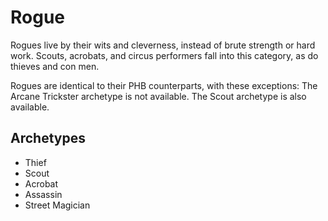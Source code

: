 # Rogue

Rogues live by their wits and cleverness, instead of brute strength or hard work.  Scouts, acrobats, and circus performers fall into this category, as do thieves and con men.

Rogues are identical to their PHB counterparts, with these exceptions:  The Arcane Trickster archetype is not available.  The Scout archetype is also available.

## Archetypes

* Thief
* Scout
* Acrobat
* Assassin
* Street Magician
